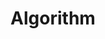 ---
layout: tag-list
type: tag
title: Algorithm
slug: algorithm
category: devlog
sidebar: true
order: 1
description: >
   Algorithm study / Problem solutions
---